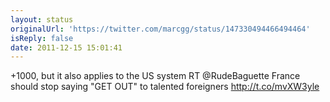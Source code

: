 ```yaml
---
layout: status
originalUrl: 'https://twitter.com/marcgg/status/147330494466494464'
isReply: false
date: 2011-12-15 15:01:41
---
```


+1000, but it also applies to the US system RT @RudeBaguette France should stop saying "GET OUT" to talented foreigners http://t.co/mvXW3yle
